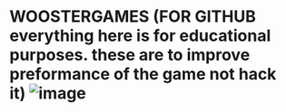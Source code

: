 # WOOSTERGAMES (FOR GITHUB everything here is for educational purposes. these are to improve preformance of the game not hack it) ![image](https://github.com/user-attachments/assets/79913d2e-8d9d-43e6-bddb-502ca4f8ad99)
